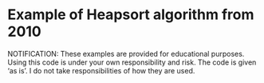 # Example of Heapsort algorithm from 2010

NOTIFICATION: These examples are provided for educational purposes. Using this code is under your own responsibility and risk. The code is given ‘as is’. I do not take responsibilities of how they are used.

